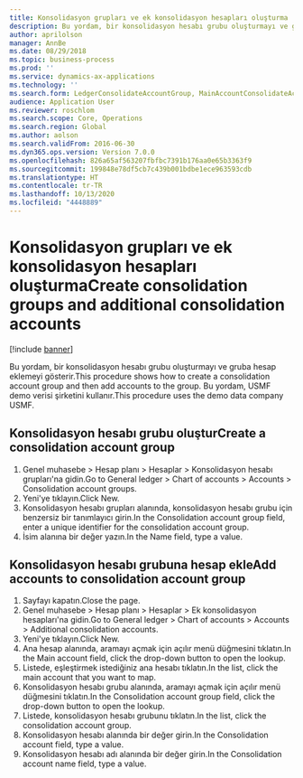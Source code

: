```yaml
---
title: Konsolidasyon grupları ve ek konsolidasyon hesapları oluşturma
description: Bu yordam, bir konsolidasyon hesabı grubu oluşturmayı ve gruba hesap eklemeyi gösterir.
author: aprilolson
manager: AnnBe
ms.date: 08/29/2018
ms.topic: business-process
ms.prod: ''
ms.service: dynamics-ax-applications
ms.technology: ''
ms.search.form: LedgerConsolidateAccountGroup, MainAccountConsolidateAccount
audience: Application User
ms.reviewer: roschlom
ms.search.scope: Core, Operations
ms.search.region: Global
ms.author: aolson
ms.search.validFrom: 2016-06-30
ms.dyn365.ops.version: Version 7.0.0
ms.openlocfilehash: 826a65af563207fbfbc7391b176aa0e65b3363f9
ms.sourcegitcommit: 199848e78df5cb7c439b001bdbe1ece963593cdb
ms.translationtype: HT
ms.contentlocale: tr-TR
ms.lasthandoff: 10/13/2020
ms.locfileid: "4448889"
---
```

# <a name="create-consolidation-groups-and-additional-consolidation-accounts"></a><span data-ttu-id="7fa7f-103">Konsolidasyon grupları ve ek konsolidasyon hesapları oluşturma</span><span class="sxs-lookup"><span data-stu-id="7fa7f-103">Create consolidation groups and additional consolidation accounts</span></span>

[!include [banner](../../includes/banner.md)]

<span data-ttu-id="7fa7f-104">Bu yordam, bir konsolidasyon hesabı grubu oluşturmayı ve gruba hesap eklemeyi gösterir.</span><span class="sxs-lookup"><span data-stu-id="7fa7f-104">This procedure shows how to create a consolidation account group and then add accounts to the group.</span></span> <span data-ttu-id="7fa7f-105">Bu yordam, USMF demo verisi şirketini kullanır.</span><span class="sxs-lookup"><span data-stu-id="7fa7f-105">This procedure uses the demo data company USMF.</span></span>


## <a name="create-a-consolidation-account-group"></a><span data-ttu-id="7fa7f-106">Konsolidasyon hesabı grubu oluştur</span><span class="sxs-lookup"><span data-stu-id="7fa7f-106">Create a consolidation account group</span></span>
1. <span data-ttu-id="7fa7f-107">Genel muhasebe > Hesap planı > Hesaplar > Konsolidasyon hesabı grupları'na gidin.</span><span class="sxs-lookup"><span data-stu-id="7fa7f-107">Go to General ledger > Chart of accounts > Accounts > Consolidation account groups.</span></span>
2. <span data-ttu-id="7fa7f-108">Yeni'ye tıklayın.</span><span class="sxs-lookup"><span data-stu-id="7fa7f-108">Click New.</span></span>
3. <span data-ttu-id="7fa7f-109">Konsolidasyon hesabı grupları alanında, konsolidasyon hesabı grubu için benzersiz bir tanımlayıcı girin.</span><span class="sxs-lookup"><span data-stu-id="7fa7f-109">In the Consolidation account group field, enter a unique identifier for the consolidation account group.</span></span>
4. <span data-ttu-id="7fa7f-110">İsim alanına bir değer yazın.</span><span class="sxs-lookup"><span data-stu-id="7fa7f-110">In the Name field, type a value.</span></span>

## <a name="add-accounts-to-consolidation-account-group"></a><span data-ttu-id="7fa7f-111">Konsolidasyon hesabı grubuna hesap ekle</span><span class="sxs-lookup"><span data-stu-id="7fa7f-111">Add accounts to consolidation account group</span></span>
1. <span data-ttu-id="7fa7f-112">Sayfayı kapatın.</span><span class="sxs-lookup"><span data-stu-id="7fa7f-112">Close the page.</span></span>
2. <span data-ttu-id="7fa7f-113">Genel muhasebe > Hesap planı > Hesaplar > Ek konsolidasyon hesapları'na gidin.</span><span class="sxs-lookup"><span data-stu-id="7fa7f-113">Go to General ledger > Chart of accounts > Accounts > Additional consolidation accounts.</span></span>
3. <span data-ttu-id="7fa7f-114">Yeni'ye tıklayın.</span><span class="sxs-lookup"><span data-stu-id="7fa7f-114">Click New.</span></span>
4. <span data-ttu-id="7fa7f-115">Ana hesap alanında, aramayı açmak için açılır menü düğmesini tıklatın.</span><span class="sxs-lookup"><span data-stu-id="7fa7f-115">In the Main account field, click the drop-down button to open the lookup.</span></span>
5. <span data-ttu-id="7fa7f-116">Listede, eşleştirmek istediğiniz ana hesabı tıklatın.</span><span class="sxs-lookup"><span data-stu-id="7fa7f-116">In the list, click the main account that you want to map.</span></span>
6. <span data-ttu-id="7fa7f-117">Konsolidasyon hesabı grubu alanında, aramayı açmak için açılır menü düğmesini tıklatın.</span><span class="sxs-lookup"><span data-stu-id="7fa7f-117">In the Consolidation account group field, click the drop-down button to open the lookup.</span></span>
7. <span data-ttu-id="7fa7f-118">Listede, konsolidasyon hesabı grubunu tıklatın.</span><span class="sxs-lookup"><span data-stu-id="7fa7f-118">In the list, click the consolidation account group.</span></span>
8. <span data-ttu-id="7fa7f-119">Konsolidasyon hesabı alanında bir değer girin.</span><span class="sxs-lookup"><span data-stu-id="7fa7f-119">In the Consolidation account field, type a value.</span></span>
9. <span data-ttu-id="7fa7f-120">Konsolidasyon hesabı adı alanında bir değer girin.</span><span class="sxs-lookup"><span data-stu-id="7fa7f-120">In the Consolidation account name field, type a value.</span></span>


